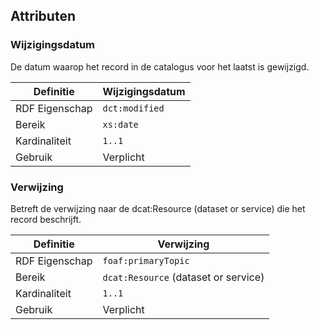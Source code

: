 ## Attributen

### Wijzigingsdatum

De datum waarop het record in de catalogus voor het laatst is gewijzigd.

| Definitie       | Wijzigingsdatum  |
|-----------------|------------------|
| RDF Eigenschap  | `dct:modified`     |
| Bereik          | `xs:date`          |
| Kardinaliteit   | `1..1`             |
| Gebruik         | Verplicht        |

### Verwijzing

Betreft de verwijzing naar de dcat:Resource (dataset or service) die het record beschrijft.

| Definitie       | Verwijzing                          |
|-----------------|-------------------------------------|
| RDF Eigenschap  | `foaf:primaryTopic`                   |
| Bereik          | `dcat:Resource` (dataset or service)  |
| Kardinaliteit   | `1..1`                                |
| Gebruik         | Verplicht                           |

